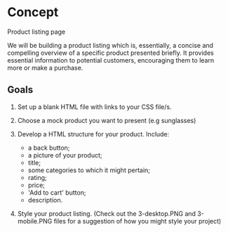 # Concept
Product listing page

We will be building a product listing which is, essentially, a concise and compelling overview of a specific product presented briefly. It provides essential information to potential customers, encouraging them to learn more or make a purchase.

## Goals
1. Set up a blank HTML file with links to your CSS file/s.

2. Choose a mock product you want to present (e.g sunglasses)

3. Develop a HTML structure for your product. Include:
    * a back button;
    * a picture of your product;
    * title;
    * some categories to which it might pertain;
    * rating;
    * price;
    * 'Add to cart' button;
    * description.

4. Style your product listing. (Check out the 3-desktop.PNG and 3-mobile.PNG files for a suggestion of how you might style your project)